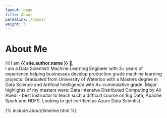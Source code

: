 ```yaml
---
layout: page
title: About
permalink: /about/
weight: 3
---
```

# **About Me**

Hi I am **{{ site.author.name }}** :wave:,<br>
I am a Data Scientist/ Machine Learning Engineer with 3+ years of experience helping businesses develop production grade machine learning projects. Graduated from University of Waterloo with a Masters degree in Data Science and Artifcial Intelligence with A+ cummulative grade. Major highlights of my masters were: Data Intensive Distributed Computing by Ali Abedi - best instructor to teach such a difficult course on Big Data, Apache Spark and HDFS. Looking to get certified as Azure Data Scientist.

<!-- <div class="row">
{% include about/skills.html title="Programming Skills" source=site.data.programming-skills %}
{% include about/skills.html title="Other Skills" source=site.data.other-skills %}
</div> -->

<div class="row">
{% include about/timeline.html %}
</div>